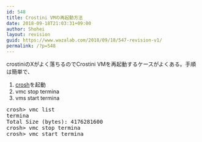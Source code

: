 ```yaml
---
id: 548
title: Crostini VMの再起動方法
date: 2018-09-18T21:03:31+09:00
author: Shohei
layout: revision
guid: https://www.wazalab.com/2018/09/18/547-revision-v1/
permalink: /?p=548
---
```

crostiniのXがよく落ちるのでCrostini VMを再起動するケースがよくある。手順は簡単で、

1. [crosh](https://chrome.google.com/webstore/detail/crosh-window/nhbmpbdladcchdhkemlojfjdknjadhmh)を起動
2. vmc stop termina
3. vms start termina

 
<pre class="lang:sh decode:true " >crosh&gt; vmc list
termina
Total Size (bytes): 4176281600
crosh&gt; vmc stop termina
crosh&gt; vmc start termina
</pre> 
